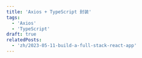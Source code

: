 ```yaml
---
title: 'Axios + TypeScript 封装'
tags:
  - 'Axios'
  - 'TypeScript'
draft: true
relatedPosts:
  - 'zh/2023-05-11-build-a-full-stack-react-app'
---
```

